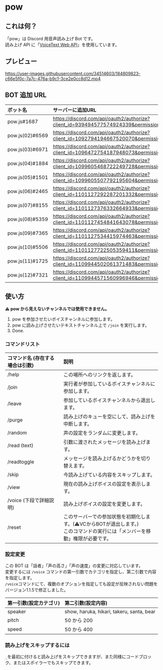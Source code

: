 # pow

## これは何？

「pow」は Discord 用音声読み上げ Bot です。\
読み上げ API に「[VoiceText Web API](https://cloud.voicetext.jp/webapi)」を使用しています。

## プレビュー

https://user-images.githubusercontent.com/34514603/184809823-c66e5f0c-7a7c-476a-b9c1-3ce2e0cc8d12.mp4

## BOT 追加 URL

| ボット名       | サーバーに追加URL                                                                                      |
|:-------------|:----------------------------------------------------------------------------------------------------|
|pow.js#1687    |https://discord.com/api/oauth2/authorize?client_id=939494577574924339&permissions=3164160&scope=applications.commands%20bot|
|pow.js(02)#6569|https://discord.com/api/oauth2/authorize?client_id=1092794194667520070&permissions=3145728&scope=bot|
|pow.js(03)#6971|https://discord.com/api/oauth2/authorize?client_id=1096472754187948073&permissions=3145728&scope=bot|
|pow.js(04)#1884|https://discord.com/api/oauth2/authorize?client_id=1099605468722249728&permissions=3145728&scope=bot|
|pow.js(05)#1501|https://discord.com/api/oauth2/authorize?client_id=1099605507792195604&permissions=3145728&scope=bot|
|pow.js(06)#2465|https://discord.com/api/oauth2/authorize?client_id=1101127292287201332&permissions=3145728&scope=bot|
|pow.js(07)#8155|https://discord.com/api/oauth2/authorize?client_id=1101127376332664933&permissions=3145728&scope=bot|
|pow.js(08)#5359|https://discord.com/api/oauth2/authorize?client_id=1101127454841643078&permissions=3145728&scope=bot|
|pow.js(09)#7365|https://discord.com/api/oauth2/authorize?client_id=1101127534415974463&permissions=3145728&scope=bot|
|pow.js(10)#5506|https://discord.com/api/oauth2/authorize?client_id=1101127722505359411&permissions=3145728&scope=bot|
|pow.js(11)#1725|https://discord.com/api/oauth2/authorize?client_id=1109944502061371483&permissions=3145728&scope=bot|
|pow.js(12)#7321|https://discord.com/api/oauth2/authorize?client_id=1109944571560996946&permissions=3145728&scope=bot|

## 使い方

**⚠ pow から見えないチャンネルでは使用できません。**

1. pow を参加させたいボイスチャンネルに参加します。
2. pow に読み上げさせたいテキストチャンネル上で `/join` を実行します。
3. Done.

### コマンドリスト

| コマンド名 (存在する場合は引数) | 説明                                               |
| :------------------------------ | :------------------------------------------------- |
| /help                           | この場所へのリンクを返します。                  |
| /join                           | 実行者が参加しているボイスチャンネルに参加します。 |
| /leave                          | 参加しているボイスチャンネルから退出します。       |
| /purge                          | 読み上げのキューを空にして、読み上げを中断します。 |
| /random                         | 声の設定をランダムに変更します。                   |
| /read (text)                    | 引数に渡されたメッセージを読み上げます。           |
| /readtoggle                     | メッセージを読み上げるかどうかを切り替えます。     |
| /skip                           | 今読み上げている内容をスキップします。            |
| /view                           | 現在の読み上げボイスの設定を表示します。           |
| /voice (下段で詳細説明)         | 読み上げボイスの設定を変更します。                 |
| /reset                          | このサーバーでの参加状態を初期化します。(⚠VCからBOTが退出します。)<br>このコマンドの実行には「メンバーを移動」権限が必要です。 |

### 設定変更

この BOT は「話者」「声の高さ」「声の速度」の変更に対応しています。\
変更するには `/voice` コマンドの第一引数でカテゴリを指定し、第二引数で内容を指定します。\
`/voice`コマンドにて、複数のオプションを指定しても設定が反映されない問題をバージョン1.1.5で修正しました。

| 第一引数(設定カテゴリ) | 第二引数(設定内容)                        |
| :--------------------- | :---------------------------------------- |
| speaker                | show, haruka, hikari, takeru, santa, bear |
| pitch                  | 50 から 200                               |
| speed                  | 50 から 400                               |

### 読み上げをスキップするには

`_`を最初に付けると読み上げをスキップできますが、また同様にコードブロック、またはスポイラーでもスキップできます。
